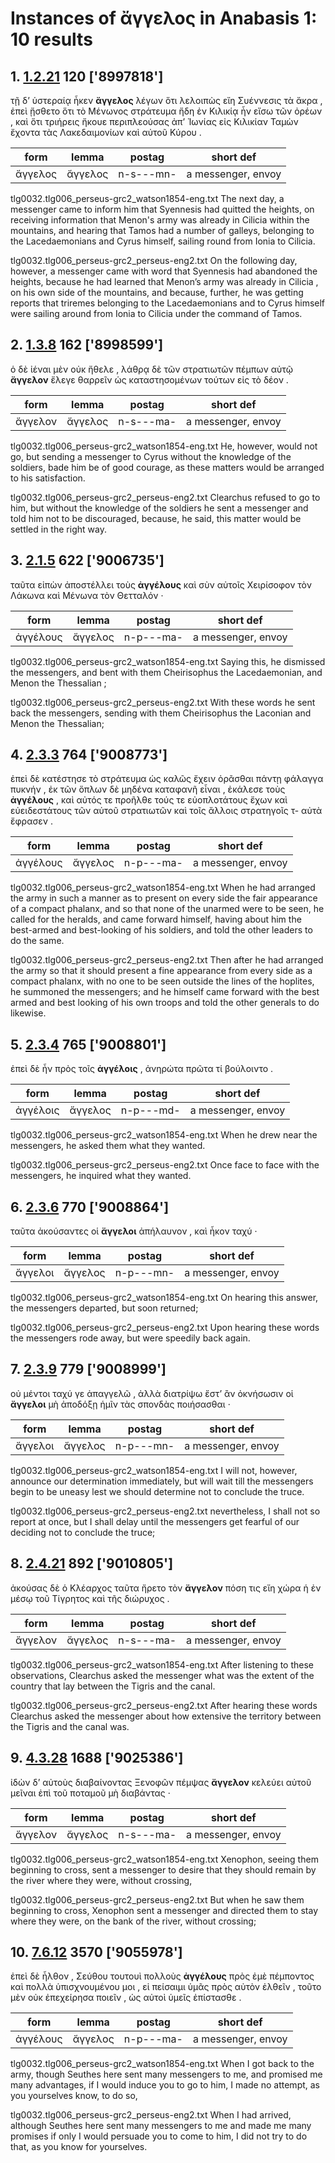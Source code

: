 # Instances of ἄγγελος in Anabasis 1: 10 results
## 1. [1.2.21](https://beyond-translation.perseus.org/reader/urn:cts:greekLit:tlg0032.tlg006.perseus-grc2:1.2.21?mode=syntax-trees) 120 ['8997818']
τῇ δ’ ὑστεραίᾳ ἧκεν **ἄγγελος** λέγων ὅτι λελοιπὼς εἴη Συέννεσις τὰ ἄκρα , ἐπεὶ ᾔσθετο ὅτι τὸ Μένωνος στράτευμα ἤδη ἐν Κιλικίᾳ ἦν εἴσω τῶν ὀρέων , καὶ ὅτι τριήρεις ἤκουε περιπλεούσας ἀπ’ Ἰωνίας εἰς Κιλικίαν Ταμὼν ἔχοντα τὰς Λακεδαιμονίων καὶ αὐτοῦ Κύρου . 

| form | lemma | postag | short def |
| --- | --- | --- | --- |
| ἄγγελος | ἄγγελος | n-s---mn- | a messenger, envoy |

tlg0032.tlg006_perseus-grc2_watson1854-eng.txt The next day, a messenger came to inform him that Syennesis had quitted the heights, on receiving information that Menon's army was already in Cilicia within the mountains, and hearing that Tamos had a number of galleys, belonging to the Lacedaemonians and Cyrus himself, sailing round from Ionia to Cilicia. 

tlg0032.tlg006_perseus-grc2_perseus-eng2.txt On the following day, however, a messenger came with word that Syennesis had abandoned the heights, because he had learned that Menon’s army was already in  Cilicia , on his own side of the mountains, and because, further, he was getting reports that triremes belonging to the Lacedaemonians and to  Cyrus  himself were sailing around from  Ionia  to  Cilicia  under the command of Tamos. 

## 2. [1.3.8](https://beyond-translation.perseus.org/reader/urn:cts:greekLit:tlg0032.tlg006.perseus-grc2:1.3.8?mode=syntax-trees) 162 ['8998599']
ὁ δὲ ἰέναι μὲν οὐκ ἤθελε , λάθρᾳ δὲ τῶν στρατιωτῶν πέμπων αὐτῷ **ἄγγελον** ἔλεγε θαρρεῖν ὡς καταστησομένων τούτων εἰς τὸ δέον . 

| form | lemma | postag | short def |
| --- | --- | --- | --- |
| ἄγγελον | ἄγγελος | n-s---ma- | a messenger, envoy |

tlg0032.tlg006_perseus-grc2_watson1854-eng.txt He, however, would not go, but sending a messenger to Cyrus without the knowledge of the soldiers, bade him be of good courage, as these matters would be arranged to his satisfaction. 

tlg0032.tlg006_perseus-grc2_perseus-eng2.txt Clearchus refused to go to him, but without the knowledge of the soldiers he sent a messenger and told him not to be discouraged, because, he said, this matter would be settled in the right way. 

## 3. [2.1.5](https://beyond-translation.perseus.org/reader/urn:cts:greekLit:tlg0032.tlg006.perseus-grc2:2.1.5?mode=syntax-trees) 622 ['9006735']
ταῦτα εἰπὼν ἀποστέλλει τοὺς **ἀγγέλους** καὶ σὺν αὐτοῖς Χειρίσοφον τὸν Λάκωνα καὶ Μένωνα τὸν Θετταλόν · 

| form | lemma | postag | short def |
| --- | --- | --- | --- |
| ἀγγέλους | ἄγγελος | n-p---ma- | a messenger, envoy |

tlg0032.tlg006_perseus-grc2_watson1854-eng.txt Saying this, he dismissed the messengers, and bent with them Cheirisophus the Lacedaemonian, and Menon the Thessalian ; 

tlg0032.tlg006_perseus-grc2_perseus-eng2.txt With these words he sent back the messengers, sending with them Cheirisophus the Laconian and Menon the Thessalian; 

## 4. [2.3.3](https://beyond-translation.perseus.org/reader/urn:cts:greekLit:tlg0032.tlg006.perseus-grc2:2.3.3?mode=syntax-trees) 764 ['9008773']
ἐπεὶ δὲ κατέστησε τὸ στράτευμα ὡς καλῶς ἔχειν ὁρᾶσθαι πάντῃ φάλαγγα πυκνήν , ἐκ τῶν ὅπλων δὲ μηδένα καταφανῆ εἶναι , ἐκάλεσε τοὺς **ἀγγέλους** , καὶ αὐτός τε προῆλθε τούς τε εὐοπλοτάτους ἔχων καὶ εὐειδεστάτους τῶν αὑτοῦ στρατιωτῶν καὶ τοῖς ἄλλοις στρατηγοῖς τ- αὐτὰ ἔφρασεν . 

| form | lemma | postag | short def |
| --- | --- | --- | --- |
| ἀγγέλους | ἄγγελος | n-p---ma- | a messenger, envoy |

tlg0032.tlg006_perseus-grc2_watson1854-eng.txt When he had arranged the army in such a manner as to present on every side the fair appearance of a compact phalanx, and so that none of the unarmed were to be seen, he called for the heralds, and came forward himself, having about him the best-armed and best-looking of his soldiers, and told the other leaders to do the same. 

tlg0032.tlg006_perseus-grc2_perseus-eng2.txt Then after he had arranged the army so that it should present a fine appearance from every side as a compact phalanx, with no one to be seen outside the lines of the hoplites, he summoned the messengers; and he himself came forward with the best armed and best looking of his own troops and told the other generals to do likewise. 

## 5. [2.3.4](https://beyond-translation.perseus.org/reader/urn:cts:greekLit:tlg0032.tlg006.perseus-grc2:2.3.4?mode=syntax-trees) 765 ['9008801']
ἐπεὶ δὲ ἦν πρὸς τοῖς **ἀγγέλοις** , ἀνηρώτα πρῶτα τί βούλοιντο . 

| form | lemma | postag | short def |
| --- | --- | --- | --- |
| ἀγγέλοις | ἄγγελος | n-p---md- | a messenger, envoy |

tlg0032.tlg006_perseus-grc2_watson1854-eng.txt When he drew near the messengers, he asked them what they wanted. 

tlg0032.tlg006_perseus-grc2_perseus-eng2.txt Once face to face with the messengers, he inquired what they wanted. 

## 6. [2.3.6](https://beyond-translation.perseus.org/reader/urn:cts:greekLit:tlg0032.tlg006.perseus-grc2:2.3.6?mode=syntax-trees) 770 ['9008864']
ταῦτα ἀκούσαντες οἱ **ἄγγελοι** ἀπήλαυνον , καὶ ἧκον ταχύ · 

| form | lemma | postag | short def |
| --- | --- | --- | --- |
| ἄγγελοι | ἄγγελος | n-p---mn- | a messenger, envoy |

tlg0032.tlg006_perseus-grc2_watson1854-eng.txt On hearing this answer, the messengers departed, but soon returned; 

tlg0032.tlg006_perseus-grc2_perseus-eng2.txt Upon hearing these words the messengers rode away, but were speedily back again. 

## 7. [2.3.9](https://beyond-translation.perseus.org/reader/urn:cts:greekLit:tlg0032.tlg006.perseus-grc2:2.3.9?mode=syntax-trees) 779 ['9008999']
οὐ μέντοι ταχύ γε ἀπαγγελῶ , ἀλλὰ διατρίψω ἔστ’ ἂν ὀκνήσωσιν οἱ **ἄγγελοι** μὴ ἀποδόξῃ ἡμῖν τὰς σπονδὰς ποιήσασθαι · 

| form | lemma | postag | short def |
| --- | --- | --- | --- |
| ἄγγελοι | ἄγγελος | n-p---mn- | a messenger, envoy |

tlg0032.tlg006_perseus-grc2_watson1854-eng.txt I will not, however, announce our determination immediately, but will wait till the messengers begin to be uneasy lest we should determine not to conclude the truce. 

tlg0032.tlg006_perseus-grc2_perseus-eng2.txt nevertheless, I shall not so report at once, but I shall delay until the messengers get fearful of our deciding not to conclude the truce; 

## 8. [2.4.21](https://beyond-translation.perseus.org/reader/urn:cts:greekLit:tlg0032.tlg006.perseus-grc2:2.4.21?mode=syntax-trees) 892 ['9010805']
ἀκούσας δὲ ὁ Κλέαρχος ταῦτα ἤρετο τὸν **ἄγγελον** πόση τις εἴη χώρα ἡ ἐν μέσῳ τοῦ Τίγρητος καὶ τῆς διώρυχος . 

| form | lemma | postag | short def |
| --- | --- | --- | --- |
| ἄγγελον | ἄγγελος | n-s---ma- | a messenger, envoy |

tlg0032.tlg006_perseus-grc2_watson1854-eng.txt After listening to these observations, Clearchus asked the messenger what was the extent of the country that lay between the Tigris and the canal. 

tlg0032.tlg006_perseus-grc2_perseus-eng2.txt After hearing these words Clearchus asked the messenger about how extensive the territory between the  Tigris  and the canal was. 

## 9. [4.3.28](https://beyond-translation.perseus.org/reader/urn:cts:greekLit:tlg0032.tlg006.perseus-grc2:4.3.28?mode=syntax-trees) 1688 ['9025386']
ἰδὼν δ’ αὐτοὺς διαβαίνοντας Ξενοφῶν πέμψας **ἄγγελον** κελεύει αὐτοῦ μεῖναι ἐπὶ τοῦ ποταμοῦ μὴ διαβάντας · 

| form | lemma | postag | short def |
| --- | --- | --- | --- |
| ἄγγελον | ἄγγελος | n-s---ma- | a messenger, envoy |

tlg0032.tlg006_perseus-grc2_watson1854-eng.txt Xenophon, seeing them beginning to cross, sent a messenger to desire that they should remain by the river where they were, without crossing, 

tlg0032.tlg006_perseus-grc2_perseus-eng2.txt But when he saw them beginning to cross, Xenophon sent a messenger and directed them to stay where they were, on the bank of the river, without crossing; 

## 10. [7.6.12](https://beyond-translation.perseus.org/reader/urn:cts:greekLit:tlg0032.tlg006.perseus-grc2:7.6.12?mode=syntax-trees) 3570 ['9055978']
ἐπεὶ δὲ ἦλθον , Σεύθου τουτουὶ πολλοὺς **ἀγγέλους** πρὸς ἐμὲ πέμποντος καὶ πολλὰ ὑπισχνουμένου μοι , εἰ πείσαιμι ὑμᾶς πρὸς αὐτὸν ἐλθεῖν , τοῦτο μὲν οὐκ ἐπεχείρησα ποιεῖν , ὡς αὐτοὶ ὑμεῖς ἐπίστασθε . 

| form | lemma | postag | short def |
| --- | --- | --- | --- |
| ἀγγέλους | ἄγγελος | n-p---ma- | a messenger, envoy |

tlg0032.tlg006_perseus-grc2_watson1854-eng.txt When I got back to the army, though Seuthes here sent many messengers to me, and promised me many advantages, if I would induce you to go to him, I made no attempt, as you yourselves know, to do so, 

tlg0032.tlg006_perseus-grc2_perseus-eng2.txt When I had arrived, although Seuthes here sent many messengers to me and made me many promises if only I would persuade you to come to him, I did not try to do that, as you know for yourselves. 

